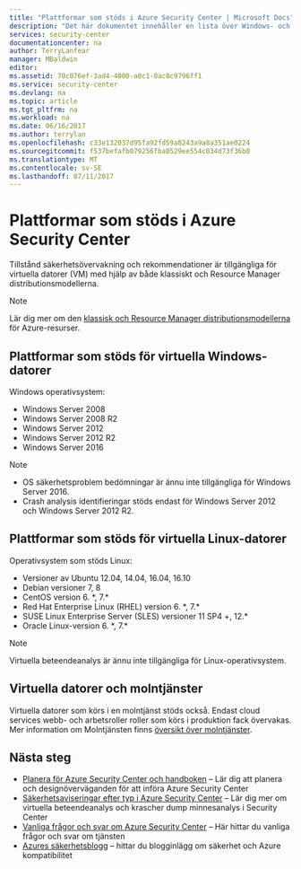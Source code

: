 ```yaml
---
title: "Plattformar som stöds i Azure Security Center | Microsoft Docs"
description: "Det här dokumentet innehåller en lista över Windows- och Linux operatings system som stöds i Azure Security Center."
services: security-center
documentationcenter: na
author: TerryLanfear
manager: MBaldwin
editor: 
ms.assetid: 70c076ef-3ad4-4000-a0c1-0ac0c9796ff1
ms.service: security-center
ms.devlang: na
ms.topic: article
ms.tgt_pltfrm: na
ms.workload: na
ms.date: 06/16/2017
ms.author: terrylan
ms.openlocfilehash: c33e132037d95fa92fd59a8243a9a8a351ae0224
ms.sourcegitcommit: f537befafb079256fba0529ee554c034d73f36b0
ms.translationtype: MT
ms.contentlocale: sv-SE
ms.lasthandoff: 07/11/2017
---
```

# <a name="supported-platforms-in-azure-security-center"></a>Plattformar som stöds i Azure Security Center
Tillstånd säkerhetsövervakning och rekommendationer är tillgängliga för virtuella datorer (VM) med hjälp av både klassiskt och Resource Manager distributionsmodellerna.

> [!NOTE]
> Lär dig mer om den [klassisk och Resource Manager distributionsmodellerna](../azure-classic-rm.md) för Azure-resurser.
>
>

## <a name="supported-platforms-for-windows-vms"></a>Plattformar som stöds för virtuella Windows-datorer
Windows operativsystem:

* Windows Server 2008
* Windows Server 2008 R2
* Windows Server 2012
* Windows Server 2012 R2
* Windows Server 2016

> [!NOTE]
>
* OS säkerhetsproblem bedömningar är ännu inte tillgängliga för Windows Server 2016.
* Crash analysis identifieringar stöds endast för Windows Server 2012 och Windows Server 2012 R2.
>
>

## <a name="supported-platforms-for-linux-vms"></a>Plattformar som stöds för virtuella Linux-datorer
Operativsystem som stöds Linux:

* Versioner av Ubuntu 12.04, 14.04, 16.04, 16.10
* Debian versioner 7, 8
* CentOS version 6. \*, 7.*
* Red Hat Enterprise Linux (RHEL) version 6. \*, 7.*
* SUSE Linux Enterprise Server (SLES) versioner 11 SP4 +, 12.*
* Oracle Linux-version 6. \*, 7.*

> [!NOTE]
> Virtuella beteendeanalys är ännu inte tillgängliga för Linux-operativsystem.
>
>

## <a name="vms-and-cloud-services"></a>Virtuella datorer och molntjänster
Virtuella datorer som körs i en molntjänst stöds också. Endast cloud services webb- och arbetsroller roller som körs i produktion fack övervakas. Mer information om Molntjänsten finns [översikt över molntjänster](../cloud-services/cloud-services-choose-me.md).

## <a name="next-steps"></a>Nästa steg

- [Planera för Azure Security Center och handboken](security-center-planning-and-operations-guide.md) – Lär dig att planera och designöverväganden för att införa Azure Security Center
- [Säkerhetsaviseringar efter typ i Azure Security Center](https://docs.microsoft.com/en-us/azure/security-center/security-center-alerts-type.md#virtual-machine-behavioral-analysis) – Lär dig mer om virtuella beteendeanalys och krascher dump minnesanalys i Security Center
- [Vanliga frågor och svar om Azure Security Center](security-center-faq.md) – Här hittar du vanliga frågor och svar om tjänsten
- [Azures säkerhetsblogg](http://blogs.msdn.com/b/azuresecurity/) – hittar du blogginlägg om säkerhet och Azure kompatibilitet
